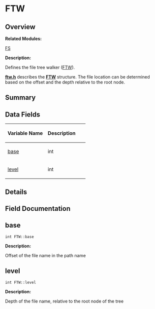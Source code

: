 # FTW<a name="EN-US_TOPIC_0000001055078137"></a>

## **Overview**<a name="section1418735577084835"></a>

**Related Modules:**

[FS](fs.md)

**Description:**

Defines the file tree walker \([FTW](ftw.md)\). 

**[ftw.h](ftw-h.md)**  describes the  **[FTW](ftw.md)**  structure. The file location can be determined based on the offset and the depth relative to the root node. 

## **Summary**<a name="section1015573237084835"></a>

## Data Fields<a name="pub-attribs"></a>

<a name="table836897485084835"></a>
<table><thead align="left"><tr id="row22107749084835"><th class="cellrowborder" valign="top" width="50%" id="mcps1.1.3.1.1"><p id="p857818101084835"><a name="p857818101084835"></a><a name="p857818101084835"></a>Variable Name</p>
</th>
<th class="cellrowborder" valign="top" width="50%" id="mcps1.1.3.1.2"><p id="p1467767275084835"><a name="p1467767275084835"></a><a name="p1467767275084835"></a>Description</p>
</th>
</tr>
</thead>
<tbody><tr id="row692950021084835"><td class="cellrowborder" valign="top" width="50%" headers="mcps1.1.3.1.1 "><p id="p783428867084835"><a name="p783428867084835"></a><a name="p783428867084835"></a><a href="ftw.md#adc64b6d8f0f13269fdb026b67c1a6b11">base</a></p>
</td>
<td class="cellrowborder" valign="top" width="50%" headers="mcps1.1.3.1.2 "><p id="p252123679084835"><a name="p252123679084835"></a><a name="p252123679084835"></a>int </p>
</td>
</tr>
<tr id="row135648385084835"><td class="cellrowborder" valign="top" width="50%" headers="mcps1.1.3.1.1 "><p id="p405357929084835"><a name="p405357929084835"></a><a name="p405357929084835"></a><a href="ftw.md#af3d03dada9fed0c37d2cb30ff742c130">level</a></p>
</td>
<td class="cellrowborder" valign="top" width="50%" headers="mcps1.1.3.1.2 "><p id="p224402268084835"><a name="p224402268084835"></a><a name="p224402268084835"></a>int </p>
</td>
</tr>
</tbody>
</table>

## **Details**<a name="section278781884084835"></a>

## **Field Documentation**<a name="section1811223826084835"></a>

## base<a name="adc64b6d8f0f13269fdb026b67c1a6b11"></a>

```
int FTW::base
```

 **Description:**

Offset of the file name in the path name 

## level<a name="af3d03dada9fed0c37d2cb30ff742c130"></a>

```
int FTW::level
```

 **Description:**

Depth of the file name, relative to the root node of the tree 

